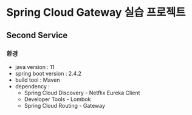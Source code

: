 # Spring Cloud Gateway 실습 프로젝트

## Second Service

### 환경

- java version : 11
- spring boot version : 2.4.2
- build tool : Maven
- dependency :
  - Spring Cloud Discovery - Netflix Eureka Client
  - Developer Tools - Lombok
  - Spring Cloud Routing - Gateway
